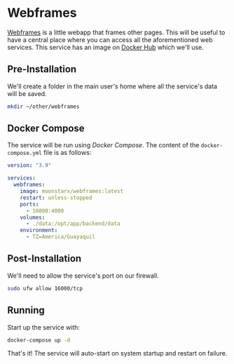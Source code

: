 # Webframes

[Webframes](https://github.com/moonstar-x/webframes) is a little webapp that frames other pages. This will be useful to have a central place where you can access all the aforementioned web services. This service has an image on [Docker Hub](https://hub.docker.com/r/moonstarx/webframes) which we'll use.

## Pre-Installation

We'll create a folder in the main user's home where all the service's data will be saved.

```bash
mkdir ~/other/webframes
```

## Docker Compose

The service will be run using *Docker Compose*. The content of the `docker-compose.yml` file is as follows:

```yaml
version: "3.9"

services:
  webframes:
    image: moonstarx/webframes:latest
    restart: unless-stopped
    ports:
      - 16000:4000
    volumes:
      - ./data:/opt/app/backend/data
    environment:
      - TZ=America/Guayaquil
```

## Post-Installation

We'll need to allow the service's port on our firewall.

```bash
sudo ufw allow 16000/tcp
```

## Running

Start up the service with:

```bash
docker-compose up -d
```

That's it! The service will auto-start on system startup and restart on failure.
